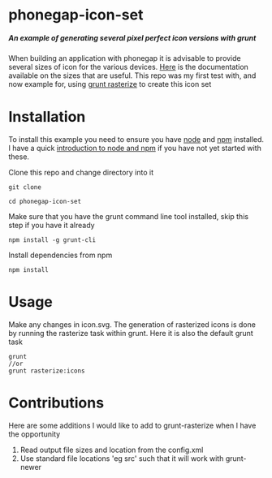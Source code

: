 phonegap-icon-set
=================

##### An example of generating several pixel perfect icon versions with grunt

When building an application with phonegap it is advisable to provide several sizes of icon for the various devices. [Here](http://docs.phonegap.com/en/3.5.0/config_ref_images.md.html) is the documentation available on the sizes that are useful. 
This repo was my first test with, and now example for, using [grunt rasterize](https://github.com/logankoester/grunt-rasterize) to create this icon set

Installation
============

To install this example you need to ensure you have [node](http://nodejs.org/) and [npm](https://www.npmjs.org/) installed. I have a quick [introduction to node and npm](http://crowdhailer.tumblr.com/post/84311910118/starting-with-node-js-and-npm) if you have not yet started with these.

Clone this repo and change directory into it

```
git clone 

cd phonegap-icon-set
```

Make sure that you have the grunt command line tool installed, skip this step if you have it already

```
npm install -g grunt-cli
```

Install dependencies from npm

```
npm install
```

Usage
=====

Make any changes in icon.svg. The generation of rasterized icons is done by running the rasterize task within grunt. Here it is also the default grunt task

```
grunt 
//or
grunt rasterize:icons
```

Contributions
=============

Here are some additions I would like to add to grunt-rasterize when I have the opportunity

1. Read output file sizes and location from the config.xml
2. Use standard file locations 'eg src' such that it will work with grunt-newer

